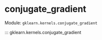 # conjugate_gradient

Module: `gklearn.kernels.conjugate_gradient`

::: gklearn.kernels.conjugate_gradient
